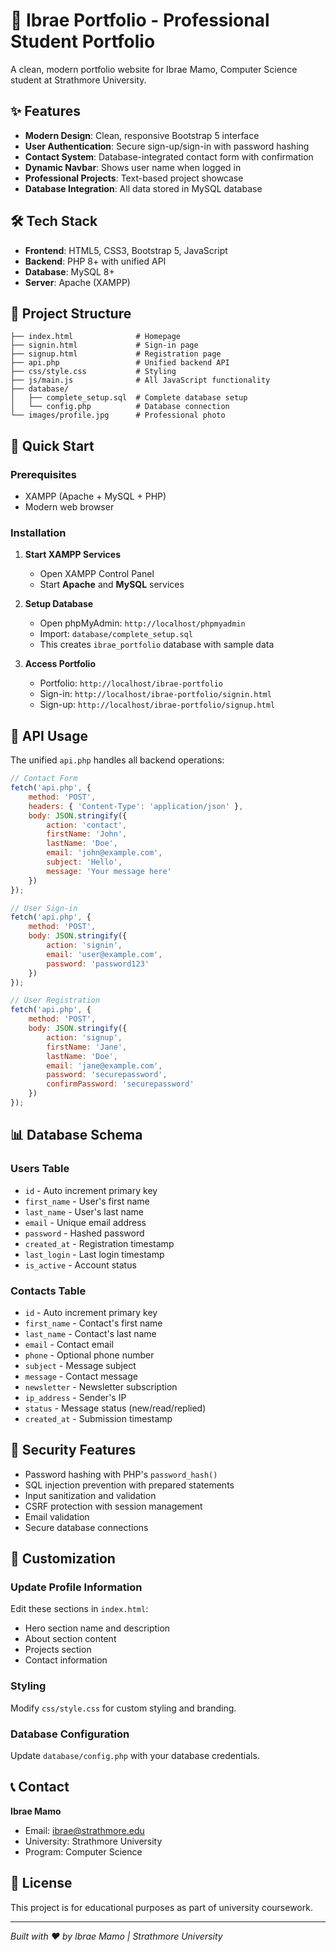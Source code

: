 # 🎯 Ibrae Portfolio - Professional Student Portfolio

A clean, modern portfolio website for Ibrae Mamo, Computer Science student at Strathmore University.

## ✨ Features

- **Modern Design**: Clean, responsive Bootstrap 5 interface
- **User Authentication**: Secure sign-up/sign-in with password hashing
- **Contact System**: Database-integrated contact form with confirmation
- **Dynamic Navbar**: Shows user name when logged in
- **Professional Projects**: Text-based project showcase
- **Database Integration**: All data stored in MySQL database

## 🛠️ Tech Stack

- **Frontend**: HTML5, CSS3, Bootstrap 5, JavaScript
- **Backend**: PHP 8+ with unified API
- **Database**: MySQL 8+
- **Server**: Apache (XAMPP)

## 📁 Project Structure

```
├── index.html              # Homepage
├── signin.html             # Sign-in page
├── signup.html             # Registration page
├── api.php                 # Unified backend API
├── css/style.css           # Styling
├── js/main.js              # All JavaScript functionality
├── database/
│   ├── complete_setup.sql  # Complete database setup
│   └── config.php          # Database connection
└── images/profile.jpg      # Professional photo
```

## 🚀 Quick Start

### Prerequisites
- XAMPP (Apache + MySQL + PHP)
- Modern web browser

### Installation

1. **Start XAMPP Services**
   - Open XAMPP Control Panel
   - Start **Apache** and **MySQL** services

2. **Setup Database**
   - Open phpMyAdmin: `http://localhost/phpmyadmin`
   - Import: `database/complete_setup.sql`
   - This creates `ibrae_portfolio` database with sample data

3. **Access Portfolio**
   - Portfolio: `http://localhost/ibrae-portfolio`
   - Sign-in: `http://localhost/ibrae-portfolio/signin.html`
   - Sign-up: `http://localhost/ibrae-portfolio/signup.html`

## 🔧 API Usage

The unified `api.php` handles all backend operations:

```javascript
// Contact Form
fetch('api.php', {
    method: 'POST',
    headers: { 'Content-Type': 'application/json' },
    body: JSON.stringify({
        action: 'contact',
        firstName: 'John',
        lastName: 'Doe',
        email: 'john@example.com',
        subject: 'Hello',
        message: 'Your message here'
    })
});

// User Sign-in
fetch('api.php', {
    method: 'POST',
    body: JSON.stringify({
        action: 'signin',
        email: 'user@example.com',
        password: 'password123'
    })
});

// User Registration
fetch('api.php', {
    method: 'POST',
    body: JSON.stringify({
        action: 'signup',
        firstName: 'Jane',
        lastName: 'Doe',
        email: 'jane@example.com',
        password: 'securepassword',
        confirmPassword: 'securepassword'
    })
});
```

## 📊 Database Schema

### Users Table
- `id` - Auto increment primary key
- `first_name` - User's first name
- `last_name` - User's last name
- `email` - Unique email address
- `password` - Hashed password
- `created_at` - Registration timestamp
- `last_login` - Last login timestamp
- `is_active` - Account status

### Contacts Table
- `id` - Auto increment primary key
- `first_name` - Contact's first name
- `last_name` - Contact's last name
- `email` - Contact email
- `phone` - Optional phone number
- `subject` - Message subject
- `message` - Contact message
- `newsletter` - Newsletter subscription
- `ip_address` - Sender's IP
- `status` - Message status (new/read/replied)
- `created_at` - Submission timestamp

## 🔐 Security Features

- Password hashing with PHP's `password_hash()`
- SQL injection prevention with prepared statements
- Input sanitization and validation
- CSRF protection with session management
- Email validation
- Secure database connections

## 🎨 Customization

### Update Profile Information
Edit these sections in `index.html`:
- Hero section name and description
- About section content
- Projects section
- Contact information

### Styling
Modify `css/style.css` for custom styling and branding.

### Database Configuration
Update `database/config.php` with your database credentials.

## 📞 Contact

**Ibrae Mamo**
- Email: ibrae@strathmore.edu
- University: Strathmore University
- Program: Computer Science

## 📄 License

This project is for educational purposes as part of university coursework.

---
*Built with ❤️ by Ibrae Mamo | Strathmore University*
